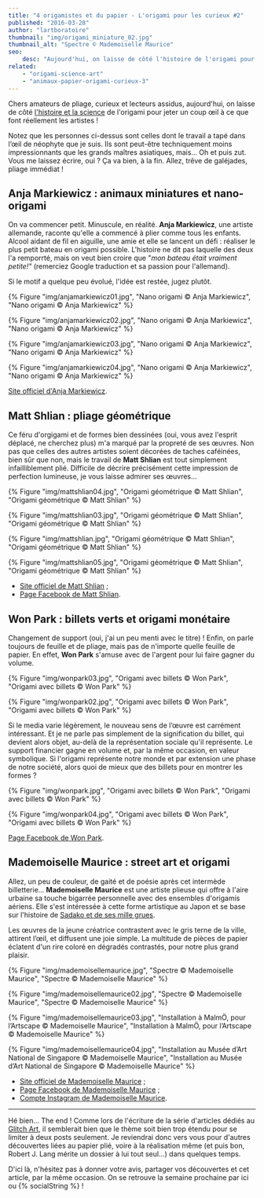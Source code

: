 ```yaml
---
title: "4 origamistes et du papier - L'origami pour les curieux #2"
published: "2016-03-28"
author: "lartboratoire"
thumbnail: "img/origami_miniature_02.jpg"
thumbnail_alt: "Spectre © Mademoiselle Maurice"
seo:
    desc: "Aujourd'hui, on laisse de côté l'histoire de l'origami pour jeter un coup œil à ce que font réellement les artistes, avec 4 créateurs de génie"
related:
    - "origami-science-art"
    - "animaux-papier-origami-curieux-3"
---
```


Chers amateurs de pliage, curieux et lecteurs assidus, aujourd'hui, on laisse de côté [l'histoire et la science](/origami-science-art/) de l'origami pour jeter un coup œil à ce que font réellement les artistes !

<!--more-->

Notez que les personnes ci-dessus sont celles dont le travail a tapé dans l’œil de néophyte que je suis. Ils sont peut-être techniquement moins impressionnants que les grands maîtres asiatiques, mais... Oh et puis zut. Vous me laissez écrire, oui ? Ça va bien, à la fin. Allez, trêve de galéjades, pliage immédiat !

## Anja Markiewicz : animaux miniatures et nano-origami

On va commencer petit. Minuscule, en réalité. **Anja Markiewicz**, une artiste allemande, raconte qu'elle a commencé à plier comme tous les enfants. Alcool aidant de fil en aiguille, une amie et elle se lancent un défi : réaliser le plus petit bateau en origami possible. L'histoire ne dit pas laquelle des deux l'a remporrté, mais on veut bien croire que "_mon bateau était vraiment petite!"_ (remerciez Google traduction et sa passion pour l'allemand).

Si le motif a quelque peu évolué, l'idée est restée, jugez plutôt.

{% Figure "img/anjamarkiewicz01.jpg", "Nano origami © Anja Markiewicz", "Nano origami © Anja Markiewicz" %}

{% Figure "img/anjamarkiewicz02.jpg", "Nano origami © Anja Markiewicz", "Nano origami © Anja Markiewicz" %}

{% Figure "img/anjamarkiewicz03.jpg", "Nano origami © Anja Markiewicz", "Nano origami © Anja Markiewicz" %}

{% Figure "img/anjamarkiewicz04.jpg", "Nano origami © Anja Markiewicz", "Nano origami © Anja Markiewicz" %}

[Site officiel d'Anja Markiewicz](http://www.faltsucht.de/).

## Matt Shlian : pliage géométrique

Ce féru d'orgigami et de formes bien dessinées (oui, vous avez l'esprit déplacé, ne cherchez plus) m'a marqué par la propreté de ses œuvres. Non pas que celles des autres artistes soient décorées de taches caféinées, bien sûr que non, mais le travail de **Matt Shlian** est tout simplement infailliblement plié. Difficile de décrire précisément cette impression de perfection lumineuse, je vous laisse admirer ses œuvres...

{% Figure "img/mattshlian04.jpg", "Origami géométrique © Matt Shlian", "Origami géométrique © Matt Shlian" %}

{% Figure "img/mattshlian03.jpg", "Origami géométrique © Matt Shlian", "Origami géométrique © Matt Shlian" %}

{% Figure "img/mattshlian.jpg", "Origami géométrique © Matt Shlian", "Origami géométrique © Matt Shlian" %}

{% Figure "img/mattshlian05.jpg", "Origami géométrique © Matt Shlian", "Origami géométrique © Matt Shlian" %}

- [Site officiel de Matt Shlian](http://www.mattshlian.com/) ; 
- [Page Facebook de Matt Shlian](https://www.facebook.com/MattShlian).

## Won Park : billets verts et origami monétaire

Changement de support (oui, j'ai un peu menti avec le titre) ! Enfin, on parle toujours de feuille et de pliage, mais pas de n'importe quelle feuille de papier. En effet, **Won Park** s'amuse avec de l'argent pour lui faire gagner du volume.

{% Figure "img/wonpark03.jpg", "Origami avec billets © Won Park", "Origami avec billets © Won Park" %}

{% Figure "img/wonpark02.jpg", "Origami avec billets © Won Park", "Origami avec billets © Won Park" %}

Si le media varie légèrement, le nouveau sens de l’œuvre est carrément intéressant. Et je ne parle pas simplement de la signification du billet, qui devient alors objet, au-delà de la représentation sociale qu'il représente. Le support financier gagne en volume et, par la même occasion, en valeur symbolique. Si l'origami représente notre monde et par extension une phase de notre société, alors quoi de mieux que des billets pour en montrer les formes ?

{% Figure "img/wonpark.jpg", "Origami avec billets © Won Park", "Origami avec billets © Won Park" %}

{% Figure "img/wonpark04.jpg", "Origami avec billets © Won Park", "Origami avec billets © Won Park" %}

[Page Facebook de Won Park](https://www.facebook.com/wonparkorigami/).

## Mademoiselle Maurice : street art et origami

Allez, un peu de couleur, de gaité et de poésie après cet intermède billetterie... **Mademoiselle Maurice** est une artiste plieuse qui offre à l'aire urbaine sa touche bigarrée personnelle avec des ensembles d'origamis aériens. Elle s'est intéressée à cette forme artistique au Japon et se base sur l'histoire de [Sadako et de ses mille grues](https://fr.wikipedia.org/wiki/L%C3%A9gende_des_mille_grues).

Les œuvres de la jeune créatrice contrastent avec le gris terne de la ville, attirent l’œil, et diffusent une joie simple. La multitude de pièces de papier éclatent d'un rire coloré en dégradés contrastés, pour notre plus grand plaisir.

{% Figure "img/mademoisellemaurice.jpg", "Spectre © Mademoiselle Maurice", "Spectre © Mademoiselle Maurice" %}

{% Figure "img/mademoisellemaurice02.jpg", "Spectre © Mademoiselle Maurice", "Spectre © Mademoiselle Maurice" %}

{% Figure "img/mademoisellemaurice03.jpg", "Installation à MalmÖ, pour l’Artscape © Mademoiselle Maurice", "Installation à MalmÖ, pour l’Artscape © Mademoiselle Maurice" %}

{% Figure "img/mademoisellemaurice04.jpg", "Installation au Musée d’Art National de Singapore © Mademoiselle Maurice", "Installation au Musée d’Art National de Singapore © Mademoiselle Maurice" %}

- [Site officiel de Mademoiselle Maurice](http://www.mademoisellemaurice.com/) ; 
- [Page Facebook de Mademoiselle Maurice](https://www.facebook.com/pages/Mademoiselle-Maurice/295425473880408/) ; 
- [Compte Instagram de Mademoiselle Maurice](https://www.instagram.com/mademoisellemaurice/).

* * *

Hé bien... The end ! Comme lors de l'écriture de la série d'articles dédiés au [Glitch Art](/glitch-art-son/), il semblerait bien que le thème soit bien trop étendu pour se limiter à deux posts seulement. Je reviendrai donc vers vous pour d'autres découvertes liées au papier plié, voire à la réalisation même (et puis bon, Robert J. Lang mérite un dossier à lui tout seul...) dans quelques temps.

D'ici là, n'hésitez pas à donner votre avis, partager vos découvertes et cet article, par la même occasion. On se retrouve la semaine prochaine par ici ou {% socialString %} !
